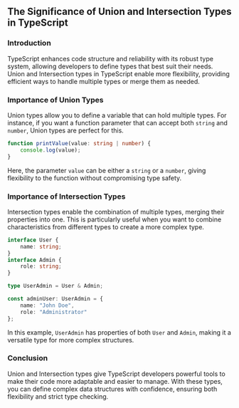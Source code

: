 ## The Significance of Union and Intersection Types in TypeScript

### Introduction
TypeScript enhances code structure and reliability with its robust type system, allowing developers to define types that best suit their needs. Union and Intersection types in TypeScript enable more flexibility, providing efficient ways to handle multiple types or merge them as needed.

### Importance of Union Types
Union types allow you to define a variable that can hold multiple types. For instance, if you want a function parameter that can accept both `string` and `number`, Union types are perfect for this.

```typescript
function printValue(value: string | number) {
    console.log(value);
}
```
Here, the parameter `value` can be either a `string` or a `number`, giving flexibility to the function without compromising type safety.

### Importance of Intersection Types
Intersection types enable the combination of multiple types, merging their properties into one. This is particularly useful when you want to combine characteristics from different types to create a more complex type.

```typescript
interface User {
    name: string;
}
interface Admin {
    role: string;
}

type UserAdmin = User & Admin;

const adminUser: UserAdmin = {
    name: "John Doe",
    role: "Administrator"
};
```
In this example, `UserAdmin` has properties of both `User` and `Admin`, making it a versatile type for more complex structures.

### Conclusion
Union and Intersection types give TypeScript developers powerful tools to make their code more adaptable and easier to manage. With these types, you can define complex data structures with confidence, ensuring both flexibility and strict type checking.
